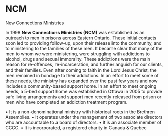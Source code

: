 # NCM
New Connections Ministries

In 1998 <b>New Connections Ministries (NCM)</b> was established as an outreach to men in prisons across Eastern Ontario. These initial contacts soon led to providing follow-up, upon their release into the community, and to ministering to the families of these men. It became clear that many of the men to whom we were ministering, were struggling with addictions to alcohol, drugs and sexual immorality. These addictions were the main reason for re-offences, re-incarceration, and further anguish for our clients, and their families. Even after coming to faith in the Lord Jesus Christ, the men remained in bondage to their addictions. In an effort to meet some of these needs, the ministry has expanded over the past few years and now includes a community-based support home.
In an effort to meet ongoing needs, a 5-bed support home was established in Ottawa in 2005 to provide safe living arrangements and support men recently released from prison or men who have completed an addiction treatment program.

•	It is a non-denominational ministry with historical roots in the Brethren Assemblies.
•	It operates under the management of two associate directors who are accountable to a board of directors.
•	It is an associate member of CCCC.
•	It is incorporated, a registered charity in Canada & Quebec

